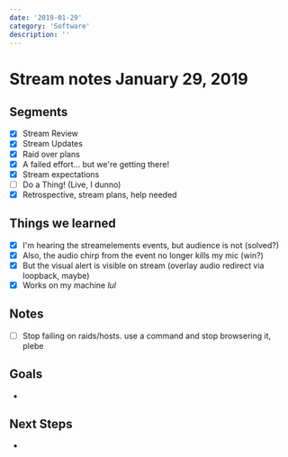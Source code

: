 ```yaml
---
date: '2019-01-29'
category: 'Software'
description: ''
---
```


# Stream notes January 29, 2019

## Segments

- [x] Stream Review
- [x] Stream Updates
- [x] Raid over plans
- [x] A failed effort... but we're getting there!
- [x] Stream expectations
- [ ] Do a Thing! (Live, I dunno)
- [x] Retrospective, stream plans, help needed

## Things we learned

- [x] I'm hearing the streamelements events, but audience is not (solved?)
- [x] Also, the audio chirp from the event no longer kills my mic (win?)
- [x] But the visual alert is visible on stream (overlay audio redirect via loopback, maybe)
- [x] Works on my machine _lul_

## Notes

- [ ] Stop failing on raids/hosts. use a command and stop browsering it, plebe

## Goals

-

## Next Steps

-
